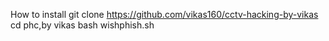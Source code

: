 How to install
git clone https://github.com/vikas160/cctv-hacking-by-vikas
cd phc,by vikas
bash wishphish.sh
